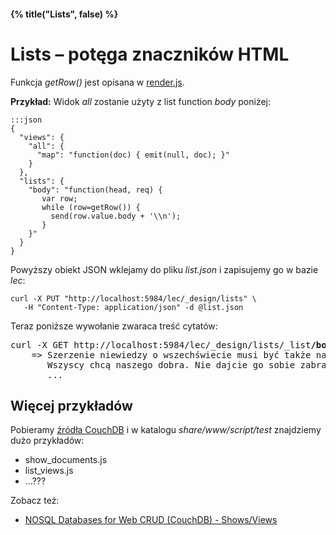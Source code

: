 #### {% title("Lists", false) %}

# Lists – potęga znaczników HTML

Funkcja *getRow()* jest opisana w
[render.js](http://svn.apache.org/viewvc/couchdb/trunk/share/server/render.js?view=markup).

**Przykład:** Widok *all* zostanie użyty z list function *body* poniżej:

    :::json
    {
      "views": {
        "all": {
          "map": "function(doc) { emit(null, doc); }"
        }
      },
      "lists": {
        "body": "function(head, req) {
           var row;
           while (row=getRow()) {
             send(row.value.body + '\\n');
           }
        }"
      }
    }

Powyższy obiekt JSON wklejamy do pliku *list.json* i zapisujemy go w bazie *lec*:

    curl -X PUT "http://localhost:5984/lec/_design/lists" \
       -H "Content-Type: application/json" -d @list.json

Teraz poniższe wywołanie zwaraca treść cytatów:

<pre>curl -X GET http://localhost:5984/lec/_design/lists/_list<b>/body/all</b>
    => Szerzenie niewiedzy o wszechświecie musi być także naukowo opracowane.
       Wszyscy chcą naszego dobra. Nie dajcie go sobie zabrać.
       ...
</pre>


## Więcej przykładów

Pobieramy [źródła CouchDB](http://couchdb.apache.org/community/code.html)
i w katalogu *share/www/script/test* znajdziemy dużo przykładów:

* show_documents.js
* list_views.js
* …???

Zobacz też:

* [NOSQL Databases for Web CRUD (CouchDB) - Shows/Views](http://java.dzone.com/articles/nosql-databases-web-crud)
